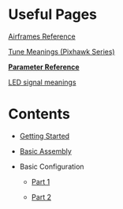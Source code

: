 # Useful Pages

[Airframes Reference](https://docs.px4.io/main/en/airframes/airframe_reference.html)

[Tune Meanings (Pixhawk Series)](https://docs.px4.io/main/en/getting_started/tunes.html)

**[Parameter Reference](https://docs.px4.io/main/en/advanced_config/parameter_reference.html)**

[LED signal meanings](https://docs.px4.io/main/en/getting_started/led_meanings.html)

# Contents

* [Getting Started](./Getting_started.md)

* [Basic Assembly](./Basic_assembly.md)
- Basic Configuration
  
  * [Part 1](./Basic_configuration_part1.md)
  
  * [Part 2](./Basic_configuration_part2.md)
